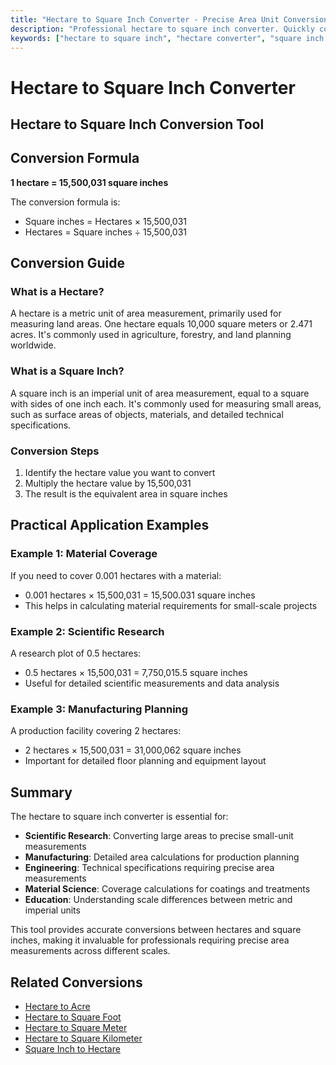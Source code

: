 ```yaml
---
title: "Hectare to Square Inch Converter - Precise Area Unit Conversion Tool"
description: "Professional hectare to square inch converter. Quickly convert hectares to square inches with accurate calculations. Includes conversion formula, practical examples, and usage guide."
keywords: ["hectare to square inch", "hectare converter", "square inch converter", "area conversion", "land area calculator", "hectare calculation", "square inch calculation", "area unit conversion"]
---
```


# Hectare to Square Inch Converter

<Breadcrumb>
  <BreadcrumbItem linkText="Home" link="/" />
  <BreadcrumbItem linkText="Area Conversion" link="/en/Area/" />
  <BreadcrumbItem content="Hectare to Square Inch" />
</Breadcrumb>

## Hectare to Square Inch Conversion Tool

<UnitConverter
  :seoKey="['hectare to square inch', 'hectare converter', 'square inch converter', 'area conversion', 'land area calculator', 'hectare calculation', 'square inch calculation', 'area unit conversion', 'hectare to sq in', 'ha to square inch']"
  title="Hectare to Square Inch Converter"
  :formItems="[
    {
      label: 'Hectares',
      placeholder: 'Enter hectare value',
      key: 'hectare',
      unitOptions: [
        { label: 'Hectare (ha)', value: 'hectare' }
      ]
    },
    {
      label: 'Square Inches',
      placeholder: 'Conversion result',
      key: 'squareinch',
      unitOptions: [
        { label: 'Square Inch (sq in)', value: 'squareinch' }
      ]
    }
  ]"
  :resultText="{
    hectare: 'hectares equals',
    squareinch: 'square inches'
  }"
  buttonText="Convert"
/>

## Conversion Formula

**1 hectare = 15,500,031 square inches**

The conversion formula is:
- Square inches = Hectares × 15,500,031
- Hectares = Square inches ÷ 15,500,031

## Conversion Guide

### What is a Hectare?
A hectare is a metric unit of area measurement, primarily used for measuring land areas. One hectare equals 10,000 square meters or 2.471 acres. It's commonly used in agriculture, forestry, and land planning worldwide.

### What is a Square Inch?
A square inch is an imperial unit of area measurement, equal to a square with sides of one inch each. It's commonly used for measuring small areas, such as surface areas of objects, materials, and detailed technical specifications.

### Conversion Steps
1. Identify the hectare value you want to convert
2. Multiply the hectare value by 15,500,031
3. The result is the equivalent area in square inches

## Practical Application Examples

### Example 1: Material Coverage
If you need to cover 0.001 hectares with a material:
- 0.001 hectares × 15,500,031 = 15,500.031 square inches
- This helps in calculating material requirements for small-scale projects

### Example 2: Scientific Research
A research plot of 0.5 hectares:
- 0.5 hectares × 15,500,031 = 7,750,015.5 square inches
- Useful for detailed scientific measurements and data analysis

### Example 3: Manufacturing Planning
A production facility covering 2 hectares:
- 2 hectares × 15,500,031 = 31,000,062 square inches
- Important for detailed floor planning and equipment layout

## Summary

The hectare to square inch converter is essential for:
- **Scientific Research**: Converting large areas to precise small-unit measurements
- **Manufacturing**: Detailed area calculations for production planning
- **Engineering**: Technical specifications requiring precise area measurements
- **Material Science**: Coverage calculations for coatings and treatments
- **Education**: Understanding scale differences between metric and imperial units

This tool provides accurate conversions between hectares and square inches, making it invaluable for professionals requiring precise area measurements across different scales.

## Related Conversions

- [Hectare to Acre](/en/Area/Hectare-to-Acre)
- [Hectare to Square Foot](/en/Area/Hectare-to-SquareFoot)
- [Hectare to Square Meter](/en/Area/Hectare-to-SquareMeter)
- [Hectare to Square Kilometer](/en/Area/Hectare-to-SquareKilometer)
- [Square Inch to Hectare](/en/Area/SquareInch-to-Hectare)